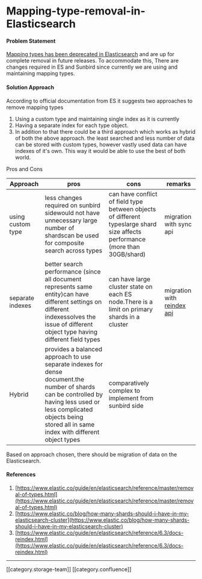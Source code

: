 # Mapping-type-removal-in-Elasticsearch

#### Problem Statement

[Mapping types has been deprecated in Elasticsearch](https://www.elastic.co/guide/en/elasticsearch/reference/master/removal-of-types.html) and are up for complete removal in future releases. To accommodate this, There are changes required in ES and Sunbird since currently we are using and maintaining mapping types.

#### Solution Approach&#x20;

According to official documentation from ES it suggests two approaches to remove mapping types

1. Using a custom type and maintaining single index as it is currently
2. Having a separate index for each type object.
3. In addition to that there could be a third approach which works as hybrid of both the above approach. the least searched and less number of data can be stored with custom types, however vastly used data can have indexes of it's own. This way it would be able to use the best of both world.

Pros and Cons

| Approach          | pros                                                                                                                                                                                                                      | cons                                                                                                                          | remarks                                                                                                     |
| ----------------- | ------------------------------------------------------------------------------------------------------------------------------------------------------------------------------------------------------------------------- | ----------------------------------------------------------------------------------------------------------------------------- | ----------------------------------------------------------------------------------------------------------- |
| using custom type | less changes required on sunbird sidewould not have unnecessary large number of shardscan be used for composite search across types                                                                                       | can have conflict of field type between objects of different typeslarge shard size affects performance (more than 30GB/shard) | migration with sync api                                                                                     |
| separate indexes  | better search performance (since all document represents same entity)can have different settings on different indexessolves the issue of different object type having different field types                               | can have large cluster state on each ES node.There is a limit on primary shards in a cluster                                  | migration with [reindex api](https://www.elastic.co/guide/en/elasticsearch/reference/6.3/docs-reindex.html) |
| Hybrid            | provides a balanced approach to use separate indexes for dense document.the number of shards can be controlled by having less used or less complicated objects being stored all in same index with different object types | comparatively complex to implement from sunbird side                                                                          |                                                                                                             |

Based on approach chosen, there should be migration of data on the Elasticsearch.

#### References

1. [https://www.elastic.co/guide/en/elasticsearch/reference/master/removal-of-types.html](https://www.elastic.co/guide/en/elasticsearch/reference/master/removal-of-types.html)
2. [https://www.elastic.co/blog/how-many-shards-should-i-have-in-my-elasticsearch-cluster](https://www.elastic.co/blog/how-many-shards-should-i-have-in-my-elasticsearch-cluster)
3. [https://www.elastic.co/guide/en/elasticsearch/reference/6.3/docs-reindex.html](https://www.elastic.co/guide/en/elasticsearch/reference/6.3/docs-reindex.html)

***

\[\[category.storage-team]] \[\[category.confluence]]
